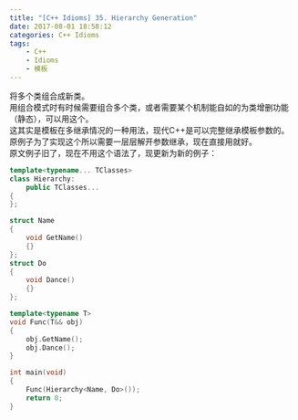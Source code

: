 ```yaml
---
title: "[C++ Idioms] 35. Hierarchy Generation"
date: 2017-08-01 18:58:12
categories: C++ Idioms
tags:
    - C++
    - Idioms
    - 模板
---
```

将多个类组合成新类。<!--more-->  
用组合模式时有时候需要组合多个类，或者需要某个机制能自如的为类增删功能（静态），可以用这个。  
这其实是模板在多继承情况的一种用法，现代C++是可以完整继承模板参数的。原例子为了实现这个所以需要一层层解开参数继承，现在直接用就好。    
原文例子旧了，现在不用这个语法了，现更新为新的例子：
```cpp
template<typename... TClasses>
class Hierarchy:
	public TClasses...
{
};

struct Name
{
	void GetName()
	{}
};
struct Do
{
	void Dance()
	{}
};

template<typename T>
void Func(T&& obj)
{
	obj.GetName();
	obj.Dance();
}

int main(void)
{
	Func(Hierarchy<Name, Do>());
	return 0;
}

```
